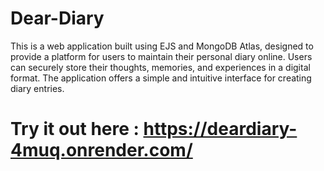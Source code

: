 # Dear-Diary
This is a web application built using EJS and MongoDB Atlas, designed to provide a platform for users to maintain their personal diary online. Users can  securely store their thoughts, memories, and experiences in a digital format. The application offers a simple and intuitive interface for creating diary entries.
# Try it out here : https://deardiary-4muq.onrender.com/
